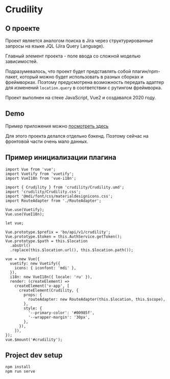 # Crudility

## О проекте

Проект является аналогом поиска в Jira через структурированные запросы на языке JQL (Jira Query Language).

Главный элемент проекта - поле ввода со сложной моделью зависимостей.

Подразумевалось, что проект будет представлять собой плагин/npm-пакет, который можно будет использовать в разных сборках и фреймворках. Поэтому предусмотрена возможность передать адаптер для изменений `location.query` в соответствии с рутингом фреймворка.

Проект выполнен на стеке JavaScript, Vue2 и создавался 2020 году.

## Demo

Пример приложения можно [посмотреть здесь](https://master--crudility.netlify.app/)

Для этого проекта делался отдельно бэкенд. Поэтому сейчас на фронтовой части очень мало данных.

## Пример инициализации плагина

```
import Vue from 'vue';
import Vuetify from 'vuetify';
import VueI18n from 'vue-i18n';

import { Crudility } from 'crudility/Crudility.umd';
import 'crudility/Crudility.css';
import '@mdi/font/css/materialdesignicons.css';
import RouteAdapter from './RouteAdapter';

Vue.use(Vuetify);
Vue.use(VueI18n);

let vue;

Vue.prototype.$prefix = 'bo/api/v1/crudility';
Vue.prototype.$token = this.AuthService.getToken();
Vue.prototype.$path = this.$location
  .absUrl()
  .replace(this.$location.url(), this.$location.path());

vue = new Vue({
  vuetify: new Vuetify({
    icons: { iconfont: 'mdi' },
  }),
  i18n: new VueI18n({ locale: 'ru' }),
  render: (createElement) =>
    createElement('v-app', [
      createElement(Crudility, {
        props: {
          routeAdapter: new RouteAdapter(this.$location, this.$scope),
        },
        style: {
          '--primary-color': '#00985f',
          '--wrapper-margin': '30px',
        },
      }),
    ]),
});
vue.$mount('#crudility');
```

## Project dev setup

```
npm install
npm run serve
```
